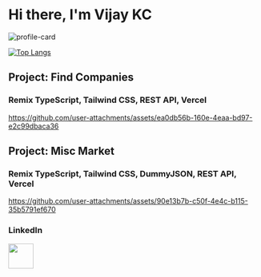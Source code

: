# Hi there, I'm Vijay KC
![profile-card](https://github.com/user-attachments/assets/b1a4e93b-70da-40bc-ad5b-457798ea818f)

[![Top Langs](https://github-readme-stats.vercel.app/api/top-langs/?username=kcvijay&layout=compact)](https://github.com/anuraghazra/github-readme-stats)

## Project: Find Companies
### Remix TypeScript, Tailwind CSS, REST API, Vercel
https://github.com/user-attachments/assets/ea0db56b-160e-4eaa-bd97-e2c99dbaca36

## Project: Misc Market
### Remix TypeScript, Tailwind CSS, DummyJSON, REST API, Vercel
https://github.com/user-attachments/assets/90e13b7b-c50f-4e4c-b115-35b5791ef670



### LinkedIn

<a href="https://www.linkedin.com/in/vijaykc/" target="_blank"><img height="50" src="https://www.vectorlogo.zone/logos/linkedin/linkedin-ar21.svg" /></a>
